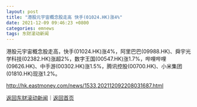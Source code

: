 ```yaml
---
layout: post
title: "港股元宇宙概念股走高 快手(01024.HK)涨4%"
date: 2021-12-09 09:46:23 +0800
categories: emnews
tags: 东财滚动新闻
---
```


港股元宇宙概念股走高，快手(01024.HK)涨4%，阿里巴巴(09988.HK)、舜宇光学科技(02382.HK)涨超2%，数字王国(00547.HK)涨1.7%，哔哩哔哩(09626.HK)、中手游(00302.HK)涨1.5%，腾讯控股(00700.HK)、小米集团(01810.HK)现涨1.2%。

<http://hk.eastmoney.com/news/1533,202112092208031687.html>

[返回东财滚动新闻](//finews.withounder.com/emnews/)｜[返回首页](//finews.withounder.com/)